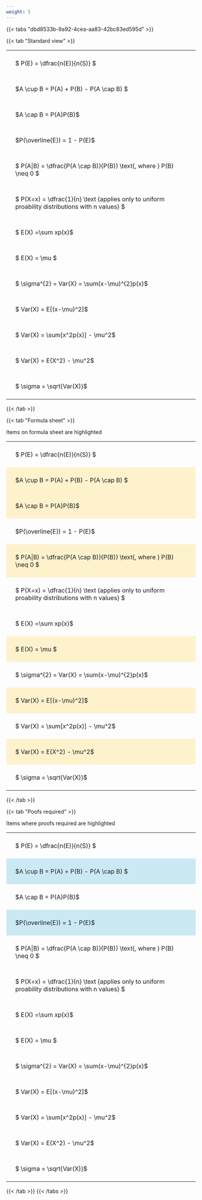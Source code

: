 ```yaml
---
weight: 5
---
```


{{< tabs "dbd8533b-9a92-4cea-aa83-42bc83ed595d" >}}

{{< tab "Standard view" >}}

<style type="text/css">
#T_ce549 th.col_heading {
  text-align: left;
  font-size: 1em;
}
#T_ce549 td {
  text-align: left;
  font-size: 1em;
  padding: 1.5em;
}
</style>
<table id="T_ce549">
  <thead>
  </thead>
  <tbody>
    <tr>
      <td id="T_ce549_row0_col0" class="data row0 col0" >$ P(E) = \dfrac{n(E)}{n(S)} $</td>
    </tr>
    <tr>
      <td id="T_ce549_row1_col0" class="data row1 col0" >$A \cup B = P(A) + P(B) - P(A \cap B) $</td>
    </tr>
    <tr>
      <td id="T_ce549_row2_col0" class="data row2 col0" >$A \cap B  = P(A)P(B)$</td>
    </tr>
    <tr>
      <td id="T_ce549_row3_col0" class="data row3 col0" >$P(\overline{E}) = 1 - P(E)$</td>
    </tr>
    <tr>
      <td id="T_ce549_row4_col0" class="data row4 col0" >$ P(A|B) = \dfrac{P(A \cap B)}{P(B)} \text{, where } P(B) \neq 0 $</td>
    </tr>
    <tr>
      <td id="T_ce549_row5_col0" class="data row5 col0" >$ P(X=x) =  \dfrac{1}{n} 
\text {applies only to uniform proability distributions with n values} $</td>
    </tr>
    <tr>
      <td id="T_ce549_row6_col0" class="data row6 col0" >$ E(X) =\sum xp(x)$</td>
    </tr>
    <tr>
      <td id="T_ce549_row7_col0" class="data row7 col0" >$ E(X) = \mu $</td>
    </tr>
    <tr>
      <td id="T_ce549_row8_col0" class="data row8 col0" >$ \sigma^{2} = Var(X) = \sum(x-\mu)^{2}p(x)$</td>
    </tr>
    <tr>
      <td id="T_ce549_row9_col0" class="data row9 col0" >$ Var(X) = E[(x-\mu)^2]$</td>
    </tr>
    <tr>
      <td id="T_ce549_row10_col0" class="data row10 col0" >$ Var(X) = \sum[x^2p(x)] - \mu^2$</td>
    </tr>
    <tr>
      <td id="T_ce549_row11_col0" class="data row11 col0" >$ Var(X) = E(X^2) - \mu^2$</td>
    </tr>
    <tr>
      <td id="T_ce549_row12_col0" class="data row12 col0" >$ \sigma = \sqrt{Var(X)}$</td>
    </tr>
  </tbody>
</table>
{{< /tab >}}

{{< tab "Formula sheet" >}}

Items on formula sheet are highlighted 
<br>
<style type="text/css">
#T_50864 th.col_heading {
  text-align: left;
  font-size: 1em;
}
#T_50864 td {
  text-align: left;
  font-size: 1em;
  padding: 1.5em;
}
#T_50864_row0_col0, #T_50864_row3_col0, #T_50864_row5_col0, #T_50864_row6_col0, #T_50864_row8_col0, #T_50864_row10_col0, #T_50864_row12_col0 {
  background-color: rgba(0,0,0,0);
}
#T_50864_row1_col0, #T_50864_row2_col0, #T_50864_row4_col0, #T_50864_row7_col0, #T_50864_row9_col0, #T_50864_row11_col0 {
  background-color: rgba(255,194,10, 0.2);
}
</style>
<table id="T_50864">
  <thead>
  </thead>
  <tbody>
    <tr>
      <td id="T_50864_row0_col0" class="data row0 col0" >$ P(E) = \dfrac{n(E)}{n(S)} $</td>
    </tr>
    <tr>
      <td id="T_50864_row1_col0" class="data row1 col0" >$A \cup B = P(A) + P(B) - P(A \cap B) $</td>
    </tr>
    <tr>
      <td id="T_50864_row2_col0" class="data row2 col0" >$A \cap B  = P(A)P(B)$</td>
    </tr>
    <tr>
      <td id="T_50864_row3_col0" class="data row3 col0" >$P(\overline{E}) = 1 - P(E)$</td>
    </tr>
    <tr>
      <td id="T_50864_row4_col0" class="data row4 col0" >$ P(A|B) = \dfrac{P(A \cap B)}{P(B)} \text{, where } P(B) \neq 0 $</td>
    </tr>
    <tr>
      <td id="T_50864_row5_col0" class="data row5 col0" >$ P(X=x) =  \dfrac{1}{n} 
\text {applies only to uniform proability distributions with n values} $</td>
    </tr>
    <tr>
      <td id="T_50864_row6_col0" class="data row6 col0" >$ E(X) =\sum xp(x)$</td>
    </tr>
    <tr>
      <td id="T_50864_row7_col0" class="data row7 col0" >$ E(X) = \mu $</td>
    </tr>
    <tr>
      <td id="T_50864_row8_col0" class="data row8 col0" >$ \sigma^{2} = Var(X) = \sum(x-\mu)^{2}p(x)$</td>
    </tr>
    <tr>
      <td id="T_50864_row9_col0" class="data row9 col0" >$ Var(X) = E[(x-\mu)^2]$</td>
    </tr>
    <tr>
      <td id="T_50864_row10_col0" class="data row10 col0" >$ Var(X) = \sum[x^2p(x)] - \mu^2$</td>
    </tr>
    <tr>
      <td id="T_50864_row11_col0" class="data row11 col0" >$ Var(X) = E(X^2) - \mu^2$</td>
    </tr>
    <tr>
      <td id="T_50864_row12_col0" class="data row12 col0" >$ \sigma = \sqrt{Var(X)}$</td>
    </tr>
  </tbody>
</table>
{{< /tab >}}

{{< tab "Poofs required" >}}

Items where proofs required are highlighted 
<br>
<style type="text/css">
#T_4df09 th.col_heading {
  text-align: left;
  font-size: 1em;
}
#T_4df09 td {
  text-align: left;
  font-size: 1em;
  padding: 1.5em;
}
#T_4df09_row0_col0, #T_4df09_row2_col0, #T_4df09_row4_col0, #T_4df09_row5_col0, #T_4df09_row6_col0, #T_4df09_row7_col0, #T_4df09_row8_col0, #T_4df09_row9_col0, #T_4df09_row10_col0, #T_4df09_row11_col0, #T_4df09_row12_col0 {
  background-color: rgba(0,0,0,0);
}
#T_4df09_row1_col0, #T_4df09_row3_col0 {
  background-color: rgba(0,150,200, 0.2);
}
</style>
<table id="T_4df09">
  <thead>
  </thead>
  <tbody>
    <tr>
      <td id="T_4df09_row0_col0" class="data row0 col0" >$ P(E) = \dfrac{n(E)}{n(S)} $</td>
    </tr>
    <tr>
      <td id="T_4df09_row1_col0" class="data row1 col0" >$A \cup B = P(A) + P(B) - P(A \cap B) $</td>
    </tr>
    <tr>
      <td id="T_4df09_row2_col0" class="data row2 col0" >$A \cap B  = P(A)P(B)$</td>
    </tr>
    <tr>
      <td id="T_4df09_row3_col0" class="data row3 col0" >$P(\overline{E}) = 1 - P(E)$</td>
    </tr>
    <tr>
      <td id="T_4df09_row4_col0" class="data row4 col0" >$ P(A|B) = \dfrac{P(A \cap B)}{P(B)} \text{, where } P(B) \neq 0 $</td>
    </tr>
    <tr>
      <td id="T_4df09_row5_col0" class="data row5 col0" >$ P(X=x) =  \dfrac{1}{n} 
\text {applies only to uniform proability distributions with n values} $</td>
    </tr>
    <tr>
      <td id="T_4df09_row6_col0" class="data row6 col0" >$ E(X) =\sum xp(x)$</td>
    </tr>
    <tr>
      <td id="T_4df09_row7_col0" class="data row7 col0" >$ E(X) = \mu $</td>
    </tr>
    <tr>
      <td id="T_4df09_row8_col0" class="data row8 col0" >$ \sigma^{2} = Var(X) = \sum(x-\mu)^{2}p(x)$</td>
    </tr>
    <tr>
      <td id="T_4df09_row9_col0" class="data row9 col0" >$ Var(X) = E[(x-\mu)^2]$</td>
    </tr>
    <tr>
      <td id="T_4df09_row10_col0" class="data row10 col0" >$ Var(X) = \sum[x^2p(x)] - \mu^2$</td>
    </tr>
    <tr>
      <td id="T_4df09_row11_col0" class="data row11 col0" >$ Var(X) = E(X^2) - \mu^2$</td>
    </tr>
    <tr>
      <td id="T_4df09_row12_col0" class="data row12 col0" >$ \sigma = \sqrt{Var(X)}$</td>
    </tr>
  </tbody>
</table>
{{< /tab >}}
{{< /tabs >}}